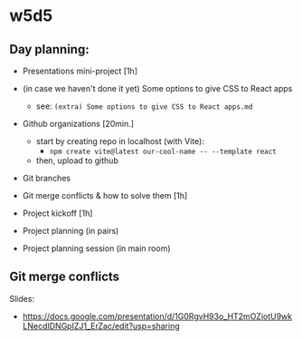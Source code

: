 

# w5d5


<!-- @LT:  share day planning with students  -->


## Day planning:

- Presentations mini-project [1h]

- (in case we haven't done it yet) Some options to give CSS to React apps
  - see: `(extra) Some options to give CSS to React apps.md`

- Github organizations [20min.]
  <!-- @LT: follow steps in project-2 kickoff slides -->
  - start by creating repo in localhost (with Vite):
    - `npm create vite@latest our-cool-name -- --template react`
  - then, upload to github


- Git branches
  <!--
    First, explain merging branches without a conflict.
    Then, explain merging branches with a merge conflict.
  -->


- Git merge conflicts & how to solve them [1h]
  <!-- @todo: create self-guided lab (or video) so that they can do in pairs. -->


- Project kickoff [1h]
  
- Project planning (in pairs)

- Project planning session (in main room)


## Git merge conflicts

Slides: 
- https://docs.google.com/presentation/d/1G0RgvH93o_HT2mOZiotU9wkLNecdIDNGpIZJ1_ErZac/edit?usp=sharing



<!--
@todo:
- test with students + update slides
-->



<!-- 


Suggested path 1 (EASIER FOR STUDENTS ? -- test with them):

- git pull
  - "You have divergent branches and need to specify how to reconcile them"

- git config --global pull.rebase false
  - git will try to fast-forward; if not possible, it will create a merge commit.





Suggested path 2:

- git pull
  - "You have divergent branches and need to specify how to reconcile them"

- git config --global pull.ff only
  - Pull is fast-forwarded if possible, otherwise operation is aborted with an error message.

- git pull
  - "fatal: Not possible to fast-forward, aborting"

- git merge origin/main



-->


